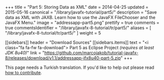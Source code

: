 +++
title = "Part 5: Storing Data as XML"
date = 2014-04-25
updated = 2015-05-16
canonical = "/library/javafx-tutorial/part5/"
description = "Save data as XML with JAXB. Learn how to use the JavaFX FileChooser and the JavaFX Menu."
image = "addressapp-part5.png"
prettify = true
comments = true 
commentsIdentifier = "/library/javafx-8-tutorial/tr/part5/"
aliases = [ 
  "/library/javafx-8-tutorial/tr/part5/"
]
weight = 5

[[sidebars]]
header = "Download Sources"
[[sidebars.items]]
text = "<i class=\"fa fa-fw fa-download\"></i> Part 5 as Eclipse Project <em>(requires at least JDK 8u40)</em>"
link = "https://github.com/marcojakob/tutorial-javafx-8/releases/download/v1.1/addressapp-jfx8u40-part-5.zip"
+++

<div class="alert alert-warning">
  <i class="fa fa-language"></i> This page needs a Turkish translation. If you'd like to help out please read <a href="/library/how-to-contribute/" class="alert-link">how to contribute</a>.
</div>